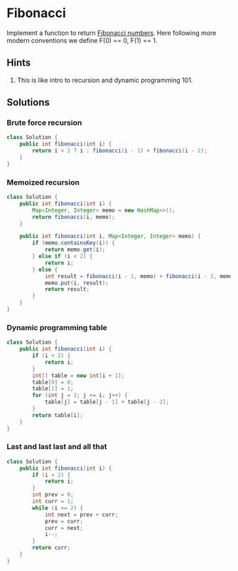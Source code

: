 # Fibonacci

Implement a function to return
[Fibonacci numbers](https://en.wikipedia.org/wiki/Fibonacci_number). Here
following more modern conventions we define F(0) == 0, F(1) == 1.

## Hints

1. This is like intro to recursion and dynamic programming 101.

## Solutions

### Brute force recursion

```java
class Solution {
    public int fibonacci(int i) {
        return i < 2 ? i : fibonacci(i - 1) + fibonacci(i - 2);
    }
}
```

### Memoized recursion

```java
class Solution {
    public int fibonacci(int i) {
        Map<Integer, Integer> memo = new HashMap<>();
        return fibonacci(i, memo);
    }

    public int fibonacci(int i, Map<Integer, Integer> memo) {
        if (memo.containsKey(i)) {
            return memo.get(i);
        } else if (i < 2) {
            return i;
        } else {
            int result = fibonacci(i - 1, memo) + fibonacci(i - 2, memo);
            memo.put(i, result);
            return result;
        }
    }
}
```

### Dynamic programming table

```java
class Solution {
    public int fibonacci(int i) {
        if (i < 2) {
            return i;
        }
        int[] table = new int[i + 1];
        table[0] = 0;
        table[1] = 1;
        for (int j = 2; j <= i; j++) {
            table[j] = table[j - 1] + table[j - 2];
        }
        return table[i];
    }
}
```

### Last and last last and all that

```java
class Solution {
    public int fibonacci(int i) {
        if (i < 2) {
            return i;
        }
        int prev = 0;
        int curr = 1;
        while (i >= 2) {
            int next = prev + curr;
            prev = curr;
            curr = next;
            i--;
        }
        return curr;
    }
}
```
